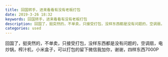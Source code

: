 ```yaml
---
title: 回国转手，进来看看有没有老板打包
date: 2019-3-26 18:32
keywords: 回国转手，进来看看有没有老板打包
description: 回国了，挺突然的，不单卖，只接受打包，没样东西都是没有问题的，空调扇，电炒锅，榨汁机，小米盒子，可以打包的留下微信我加你，谢谢，四样东西7000P
categories: used
---
```

<td class="t_f" id="postmessage_3314146">

回国了，挺突然的，不单卖，只接受打包，没样东西都是没有问题的，空调扇，电炒锅，榨汁机，小米盒子，可以打包的留下微信我加你，谢谢，四样东西7000P<br/>
<img alt="" border="0" class="zoom" data-cf-modified-10d10ce533c60c3ac9fcbe33-="" file="http://www.flw.ph/data/appbyme/upload/image/201903/26/DIS7jPUbC9bz.jpg" id="aimg_z04Hz" lazyloadthumb="1" onclick="" onmouseover="" src="http://www.flw.ph/data/appbyme/upload/image/201903/26/DIS7jPUbC9bz.jpg"/><br/>
<img alt="" border="0" class="zoom" data-cf-modified-10d10ce533c60c3ac9fcbe33-="" file="http://www.flw.ph/data/appbyme/upload/image/201903/26/Gtk3DnCkYd7X.jpg" id="aimg_bO0oM" lazyloadthumb="1" onclick="" onmouseover="" src="http://www.flw.ph/data/appbyme/upload/image/201903/26/Gtk3DnCkYd7X.jpg"/><br/>
<img alt="" border="0" class="zoom" data-cf-modified-10d10ce533c60c3ac9fcbe33-="" file="http://www.flw.ph/data/appbyme/upload/image/201903/26/N3rv7qJQyc0j.jpg" id="aimg_X4v3N" lazyloadthumb="1" onclick="" onmouseover="" src="http://www.flw.ph/data/appbyme/upload/image/201903/26/N3rv7qJQyc0j.jpg"/><br/>
<img alt="" border="0" class="zoom" data-cf-modified-10d10ce533c60c3ac9fcbe33-="" file="http://www.flw.ph/data/appbyme/upload/image/201903/26/zljWCZ6cMMij.jpg" id="aimg_wHhqH" lazyloadthumb="1" onclick="" onmouseover="" src="http://www.flw.ph/data/appbyme/upload/image/201903/26/zljWCZ6cMMij.jpg"/><br/>
</td>
